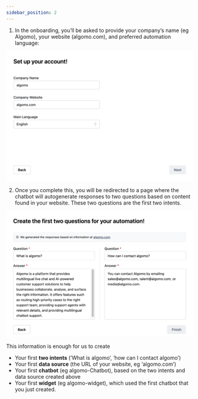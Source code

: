 ```yaml
---
sidebar_position: 2
---
```


1. In the onboarding, you’ll be asked to provide your company’s name (eg Algomo), your website (algomo.com), and preferred automation language:

![Onboarding](../images/Untitled.png)

2. Once you complete this, you will be redirected to a page where the chatbot will autogenerate responses to two questions based on content found in your website. These two questions are the first two intents.

![Onboarding](../images/Untitled%201.png)

This information is enough for us to create

- Your first **two intents** (’What is algomo’, ‘how can I contact algomo’)
- Your first **data source** (the URL of your website, eg ‘algomo.com’)
- Your first **chatbot** (eg algomo-Chatbot), based on the two intents and data source created above
- Your first **widget** (eg algomo-widget), which used the first chatbot that you just created.
